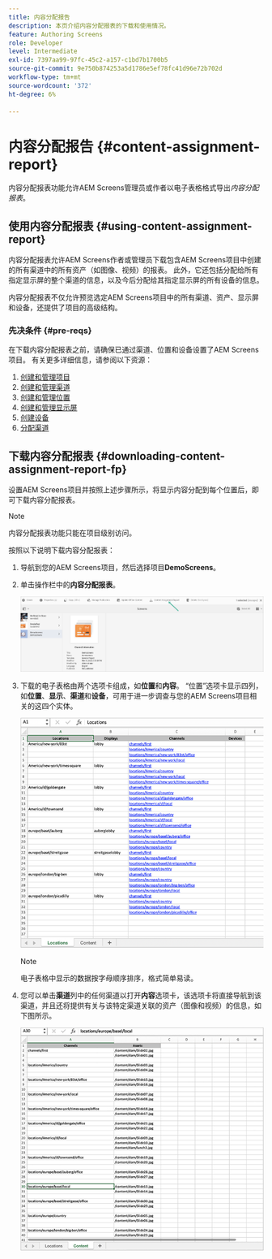 ```yaml
---
title: 内容分配报告
description: 本页介绍内容分配报表的下载和使用情况。
feature: Authoring Screens
role: Developer
level: Intermediate
exl-id: 7397aa99-97fc-45c2-a157-c1bd7b1700b5
source-git-commit: 9e750b874253a5d1786e5ef78fc41d96e72b702d
workflow-type: tm+mt
source-wordcount: '372'
ht-degree: 6%

---
```


# 内容分配报告 {#content-assignment-report}

内容分配报表功能允许AEM Screens管理员或作者以电子表格格式导出&#x200B;*内容分配报表*。

## 使用内容分配报表 {#using-content-assignment-report}

内容分配报表允许AEM Screens作者或管理员下载包含AEM Screens项目中创建的所有渠道中的所有资产（如图像、视频）的报表。 此外，它还包括分配给所有指定显示屏的整个渠道的信息，以及今后分配给其指定显示屏的所有设备的信息。

内容分配报表不仅允许预览选定AEM Screens项目中的所有渠道、资产、显示屏和设备，还提供了项目的高级结构。


### 先决条件 {#pre-reqs}

在下载内容分配报表之前，请确保已通过渠道、位置和设备设置了AEM Screens项目。
有关更多详细信息，请参阅以下资源：

1. [创建和管理项目](/help/user-guide/creating-a-screens-project.md)
1. [创建和管理渠道](/help/user-guide/managing-channels.md)
1. [创建和管理位置](/help/user-guide/managing-locations.md)
1. [创建和管理显示屏](/help/user-guide/managing-displays.md)
1. [创建设备](/help/user-guide/managing-devices.md)
1. [分配渠道](/help/user-guide/channel-assignment-latest-fp.md)


## 下载内容分配报表 {#downloading-content-assignment-report-fp}

设置AEM Screens项目并按照上述步骤所示，将显示内容分配到每个位置后，即可下载内容分配报表。

>[!NOTE]
>内容分配报表功能只能在项目级别访问。

按照以下说明下载内容分配报表：

1. 导航到您的AEM Screens项目，然后选择项目&#x200B;**DemoScreens**。

1. 单击操作栏中的&#x200B;**内容分配报表**。

   ![图像](/help/user-guide/assets/content-assignment-report/can-download.png)

1. 下载的电子表格由两个选项卡组成，如&#x200B;**位置**&#x200B;和&#x200B;**内容**。 “位置”选项卡显示四列，如&#x200B;**位置**、**显示**、**渠道**&#x200B;和&#x200B;**设备**，可用于进一步调查与您的AEM Screens项目相关的这四个实体。

   ![图像](/help/user-guide/assets/content-assignment-report/report-sheet1.png)

   >[!NOTE]
   >电子表格中显示的数据按字母顺序排序，格式简单易读。

1. 您可以单击&#x200B;**渠道**&#x200B;列中的任何渠道以打开&#x200B;**内容**&#x200B;选项卡，该选项卡将直接导航到该渠道，并且还将提供有关与该特定渠道关联的资产（图像和视频）的信息，如下图所示。

   ![图像](/help/user-guide/assets/content-assignment-report/report-sheet2.png)
